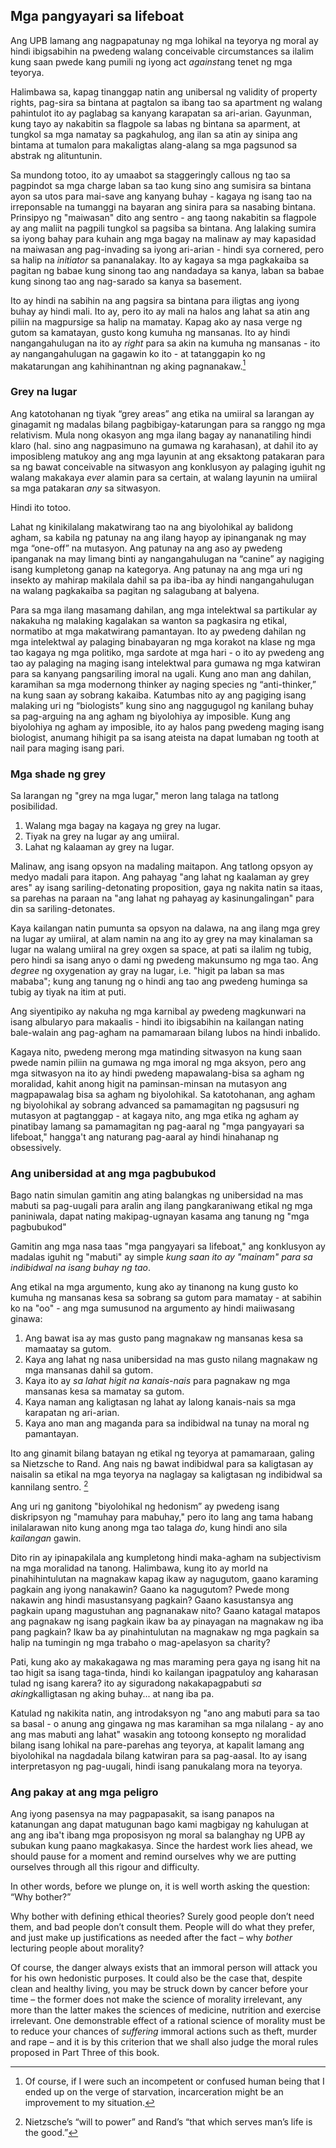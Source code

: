 ## Mga pangyayari sa lifeboat

Ang UPB lamang ang nagpapatunay ng mga lohikal na teyorya ng moral ay hindi ibigsabihin na pwedeng walang conceivable circumstances sa ilalim kung saan pwede kang pumili ng iyong act *against*ang tenet ng mga teyorya.

Halimbawa sa, kapag tinanggap natin ang unibersal ng validity of property rights, pag-sira sa bintana at pagtalon sa ibang tao sa apartment ng walang pahintulot ito ay paglabag sa kanyang karapatan sa ari-arian. Gayunman, kung tayo ay nakabitin sa flagpole sa labas ng bintana sa aparment, at tungkol sa mga namatay sa pagkahulog, ang ilan sa atin ay sinipa ang bintama at tumalon para makaligtas alang-alang sa mga pagsunod sa abstrak ng alituntunin.

Sa mundong totoo, ito ay umaabot sa staggeringly callous ng tao sa pagpindot sa mga charge laban sa tao kung sino ang sumisira sa bintana ayon sa utos para mai-save ang kanyang buhay - kagaya ng isang tao na irreponsable na tumanggi na bayaran ang sinira para sa nasabing bintana. Prinsipyo ng "maiwasan" dito ang sentro - ang taong nakabitin sa flagpole ay ang maliit na pagpili tungkol sa pagsiba sa bintana. Ang lalaking sumira sa iyong bahay para kuhain ang mga bagay na malinaw ay may kapasidad na maiwasan ang pag-invading sa iyong ari-arian - hindi sya cornered, pero sa halip na *initiator* sa pananalakay. Ito ay kagaya sa mga pagkakaiba sa pagitan ng babae kung sinong tao ang nandadaya sa kanya, laban sa babae kung sinong tao ang nag-sarado sa kanya sa basement.

Ito ay hindi na sabihin na ang pagsira sa bintana para iligtas ang iyong buhay ay hindi mali. Ito ay, pero ito ay mali na halos ang lahat sa atin ang piliin na magpursige sa halip na mamatay. Kapag ako ay nasa verge ng gutom sa kamatayan, gusto kong kumuha ng mansanas. Ito ay hindi nangangahulugan na ito ay *right* para sa akin na kumuha ng mansanas - ito ay nangangahulugan na gagawin ko ito - at tatanggapin ko ng makatarungan ang kahihinantnan ng aking pagnanakaw.[^10]

### Grey na lugar

Ang katotohanan ng tiyak “grey areas” ang etika na umiiral sa larangan ay ginagamit ng madalas bilang pagbibigay-katarungan para sa ranggo ng mga relativism. Mula nong okasyon ang mga ilang bagay ay nananatiling hindi klaro (hal. sino ang nagpasimuno na gumawa ng karahasan), at dahil ito ay imposibleng matukoy ang ang mga layunin at ang eksaktong patakaran para sa ng bawat conceivable na sitwasyon ang konklusyon ay palaging iguhit ng walang makakaya *ever* alamin para sa certain, at walang layunin na umiiral sa mga patakaran *any* sa sitwasyon.

Hindi ito totoo.

Lahat ng kinikilalang makatwirang tao na ang biyolohikal ay balidong agham, sa kabila ng patunay na ang ilang hayop ay ipinanganak ng may mga “one-off” na mutasyon. Ang patunay na ang aso ay pwedeng ipanganak na may limang binti ay nangangahulugan na “canine” ay nagiging isang kumpletong ganap na kategorya. Ang patunay na ang mga uri ng insekto ay mahirap makilala dahil sa pa iba-iba ay hindi nangangahulugan na walang pagkakaiba sa pagitan ng salagubang at balyena.

Para sa mga ilang masamang dahilan, ang mga intelektwal sa partikular ay nakakuha ng malaking kagalakan sa wanton sa pagkasira ng etikal, normatibo at mga makatwirang pamantayan. Ito ay pwedeng dahilan ng mga intelektwal ay palaging binabayaran ng mga korakot na klase ng mga tao kagaya ng mga politiko, mga sardote at mga hari - o ito ay pwedeng ang tao ay palaging na maging isang intelektwal para gumawa ng mga katwiran para sa kanyang pangsariling imoral na ugali. Kung ano man ang dahilan, karamihan sa mga modernong thinker ay naging species ng “anti-thinker,” na kung saan ay sobrang kakaiba. Katumbas nito ay ang pagiging isang malaking uri ng “biologists” kung sino ang naggugugol ng kanilang buhay sa pag-arguing na ang agham ng biyolohiya ay imposible. Kung ang biyolohiya ng agham ay imposible, ito ay halos pang pwedeng maging isang biologist, anumang hihigit pa sa isang ateista na dapat lumaban ng tooth at nail para maging isang pari.

### Mga shade ng grey

Sa larangan ng "grey na mga lugar," meron lang talaga na tatlong posibilidad.

1. Walang mga bagay na kagaya ng grey na lugar.
2. Tiyak na grey na lugar ay ang umiiral.
3. Lahat ng kalaaman ay grey na lugar.

Malinaw, ang isang opsyon na madaling maitapon. Ang tatlong opsyon ay medyo madali para itapon. Ang pahayag "ang lahat ng kaalaman ay grey ares" ay isang sariling-detonating proposition, gaya ng nakita natin sa itaas, sa parehas na paraan na "ang lahat ng pahayag ay kasinungalingan" para din sa sariling-detonates.

Kaya kailangan natin pumunta sa opsyon na dalawa, na ang ilang mga grey na lugar ay umiiral, at alam namin na ang ito ay grey na may kinalaman sa lugar na walang umiiral na grey oxgen sa space, at pati sa ilalim ng tubig, pero hindi sa isang anyo o dami ng pwedeng makunsumo ng mga tao. Ang *degree* ng oxygenation ay gray na lugar, i.e. "higit pa laban sa mas mababa"; kung ang tanung ng o hindi ang tao ang pwedeng huminga sa tubig ay tiyak na itim at puti.

Ang siyentipiko ay nakuha ng mga karnibal ay pwedeng magkunwari na isang albularyo para makaalis - hindi ito ibigsabihin na kailangan nating bale-walain ang pag-agham na pamamaraan bilang lubos na hindi inbalido.

Kagaya nito, pwedeng merong mga matinding sitwasyon na kung saan pwede namin piliin na gumawa ng mga imoral ng mga aksyon, pero ang mga sitwasyon na ito ay hindi pwedeng mapawalang-bisa sa agham ng moralidad, kahit anong higit na paminsan-minsan na mutasyon ang magpapawalag bisa sa agham ng biyolohikal. Sa katotohanan, ang agham ng biyolohikal ay sobrang advanced sa pamamagitan ng pagsusuri ng mutasyon at pagtanggap - at kagaya nito, ang mga etika ng agham ay pinatibay lamang sa pamamagitan ng pag-aaral ng "mga pangyayari sa lifeboat," hangga't ang naturang pag-aaral ay hindi hinahanap ng obsessively.

### Ang unibersidad at ang mga pagbubukod

Bago natin simulan gamitin ang ating balangkas ng unibersidad na mas mabuti sa pag-uugali para aralin ang ilang pangkaraniwang etikal ng mga paniniwala, dapat nating makipag-ugnayan kasama ang tanung ng "mga pagbubukod"

Gamitin ang mga nasa taas "mga pangyayari sa lifeboat," ang konklusyon ay madalas iguhit ng "mabuti" ay simple *kung saan ito ay "mainam" para sa indibidwal na isang buhay ng tao*.

Ang etikal na mga argumento, kung ako ay tinanong na kung gusto ko kumuha ng mansanas kesa sa sobrang sa gutom para mamatay - at sabihin ko na "oo" - ang mga sumusunod na argumento ay hindi maiiwasang ginawa:

1. Ang bawat isa ay mas gusto pang magnakaw ng mansanas kesa sa mamaatay sa gutom.
2. Kaya ang lahat ng nasa unibersidad na mas gusto nilang magnakaw ng mga mansanas dahil sa gutom.
3. Kaya ito ay *sa lahat higit na kanais-nais* para pagnakaw ng mga mansanas kesa sa mamatay sa gutom.
4. Kaya naman ang kaligtasan ng lahat ay lalong kanais-nais sa mga karapatan ng ari-arian.
5. Kaya ano man ang maganda para sa indibidwal na tunay na moral ng pamantayan.

Ito ang ginamit bilang batayan ng etikal ng teyorya at pamamaraan, galing sa Nietzsche to Rand. Ang nais ng bawat indibidwal para sa kaligtasan ay naisalin sa etikal na mga teyorya na naglagay sa kaligtasan ng indibidwal sa kannilang sentro. [^11]

Ang uri ng ganitong "biyolohikal ng hedonism” ay pwedeng isang diskripsyon ng "mamuhay para mabuhay," pero ito lang ang tama habang inilalarawan nito kung anong mga tao talaga *do*, kung hindi ano sila *kailangan* gawin.

Dito rin ay ipinapakilala ang kumpletong hindi maka-agham na subjectivism na mga moralidad na tanong. Halimbawa, kung ito ay morld na pinahihintulutan na magnakaw kapag ikaw ay nagugutom, gaano karaming pagkain ang iyong nanakawin? Gaano ka nagugutom? Pwede mong nakawin ang hindi masustansyang pagkain? Gaano kasustansya ang pagkain upang magustuhan ang pagnanakaw nito? Gaano katagal matapos ang pagnakaw ng isang pagkain ikaw ba ay pinayagan na magnakaw ng iba pang pagkain? Ikaw ba ay pinahintulutan na magnakaw ng mga pagkain sa halip na tumingin ng mga trabaho o mag-apelasyon sa charity?

Pati, kung ako ay makakagawa ng mas maraming pera gaya ng isang hit na tao higit sa isang taga-tinda, hindi ko kailangan ipagpatuloy ang kaharasan tulad ng isang karera? ito ay siguradong nakakapagpabuti *sa aking*kalligtasan ng aking buhay... at nang iba pa.

Katulad ng nakikita natin, ang introdaksyon ng "ano ang mabuti para sa tao sa basal - o anung ang gingawa ng mas karamihan sa mga nilalang - ay ano ang mas mabuti ang lahat" wasakin ang totoong konsepto ng moralidad bilang isang lohikal na pare-parehas ang teyorya, at kapalit lamang ang biyolohikal na nagdadala bilang katwiran para sa pag-aasal. Ito ay isang interpretasyon ng pag-uugali, hindi isang panukalang mora na teyorya.

### Ang pakay at ang mga peligro

Ang iyong pasensya na may pagpapasakit, sa isang panapos na katanungan ang dapat matugunan bago kami magbigay ng kahulugan at ang ang iba't ibang mga proposisyon ng moral sa balanghay ng UPB ay subukan kung paano magkakasya. Since the hardest work lies ahead, we should pause for a moment and remind ourselves why we are putting ourselves through all this rigour and difficulty.

In other words, before we plunge on, it is well worth asking the question: “Why bother?”

Why bother with defining ethical theories? Surely good people don’t need them, and bad people don’t consult them. People will do what they prefer, and just make up justifications as needed after the fact – why *bother* lecturing people about morality?

Of course, the danger always exists that an immoral person will attack you for his own hedonistic purposes. It could also be the case that, despite clean and healthy living, you may be struck down by cancer before your time – the former does not make the science of morality irrelevant, any more than the latter makes the sciences of medicine, nutrition and exercise irrelevant. One demonstrable effect of a rational science of morality must be to reduce your chances of *suffering* immoral actions such as theft, murder and rape – and it is by this criterion that we shall also judge the moral rules proposed in Part Three of this book.

[^10]: Of course, if I were such an incompetent or confused human being that I ended up on the verge of starvation, incarceration might be an improvement to my situation.

[^11]: Nietzsche’s “will to power” and Rand’s “that which serves man’s life is the good.”